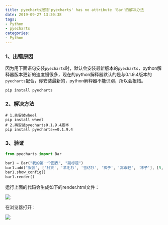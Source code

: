 ```yaml
---
title: pyecharts报错'pyecharts' has no attribute 'Bar'的解决办法
date: 2019-09-27 13:30:38
tags:
- Python
- pyecharts
categories:
- Python
---
```


### 1、出错原因

因为用下面语句安装`pyecharts`时，默认会安装最新版本的`pyecharts`，python解释器版本更新的速度慢很多，现在的python解释器默认的是与0.1.9.4版本的`pyecharts`配合，你安装最新的，python解释器不能识别，所以会报错。

```shell
pip install pyecharts
```
<!-- more -->

### 2、解决方法

```shell
# 1.先安装wheel
pip install wheel
# 2.再安装pyecharts0.1.9.4版本
pip install pyecharts==0.1.9.4
```

### 3、验证

```python
from pyecharts import Bar

bar1 = Bar("我的第一个图表", "副标题")
bar1.add("服装", ['衬衣', '羊毛衫', '雪纺衫', '裤子', '高跟鞋', '袜子'], [5, 20, 36, 10, 75, 90])
bar1.show_config()
bar1.render()
```

运行上面的代码会生成如下的render.html文件：

![](http://static.staryjie.com/static/images/20190821102409.png)

在浏览器打开：

![](http://static.staryjie.com/static/images/20190821102534.png)
